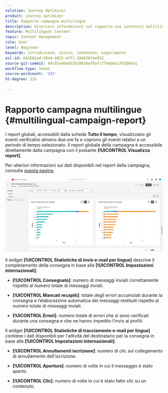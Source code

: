 ```yaml
---
solution: Journey Optimizer
product: journey optimizer
title: Rapporto campagna multilingue
description: Ulteriori informazioni sul rapporto sui contenuti multilingue in Journey Optimizer
feature: Multilingual Content
topic: Content Management
role: User
level: Beginner
keywords: introduzione, inizio, contenuto, esperimento
exl-id: 662681ad-5044-4025-aff1-204626fee052
source-git-commit: 89c03a4be653b39838ef8a7c77deb6a1781004a1
workflow-type: tm+mt
source-wordcount: '191'
ht-degree: 32%

---
```


# Rapporto campagna multilingue {#multilingual-campaign-report}

I report globali, accessibili dalla scheda **Tutto il tempo**, visualizzano gli eventi verificatisi almeno due ore fa e coprono gli eventi relativi a un periodo di tempo selezionato. Il report globale della campagna è accessibile direttamente dalla campagna con il pulsante **[!UICONTROL Visualizza report]**.

Per ulteriori informazioni sui dati disponibili nel report della campagna, consulta [questa pagina](../reports/campaign-global-report.md).

![](assets/report_multilingual.png)

Il widget **[!UICONTROL Statistiche di invio e-mail per lingue]** descrive il completamento della consegna in base alle **[!UICONTROL Impostazioni internazionali]**:

* **[!UICONTROL Consegnato]**: numero di messaggi inviati correttamente rispetto al numero totale di messaggi inviati.

* **[!UICONTROL Mancati recapiti]**: totale degli errori accumulati durante la consegna e l’elaborazione automatica dei messaggi restituiti rispetto al numero totale di messaggi inviati.

* **[!UICONTROL Errori]**: numero totale di errori che si sono verificati durante una consegna e che ne hanno impedito l’invio ai profili.

Il widget **[!UICONTROL Statistiche di tracciamento e-mail per lingue]** contiene i dati disponibili per l&#39;attività del destinatario per la consegna in base alle **[!UICONTROL Impostazioni internazionali]**:

* **[!UICONTROL Annullamenti iscrizione]**: numero di clic sul collegamento di annullamento dell&#39;iscrizione.

* **[!UICONTROL Aperture]**: numero di volte in cui il messaggio è stato aperto.

* **[!UICONTROL Clic]**: numero di volte in cui è stato fatto clic su un contenuto.
